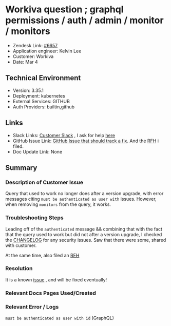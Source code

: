 
# Workiva question ; graphql permissions / auth / admin / monitor / monitors <!-- Ticket Title  Hint: include keywords to make it searchable -->

- Zendesk Link: [#6657](https://sourcegraph.zendesk.com/agent/tickets/6657)
- Application engineer: Kelvin Lee
- Customer: Workiva <!-- Redact if this contains personally identifying information -->
- Date: Mar 4

<!-- Data populated from integration, speak to Ben Gordon or Michael Bali if not working -->
<!-- During Internal team trial, fill missing data manually (we are waiting for all data to sync) -->

## Technical Environment
- Version: 3.35.1​
- Deployment: kubernetes
- External Services: GITHUB
- Auth Providers: builtin,github


## Links
<!-- Data for application engineer manual entry -->
- Slack Links: [Customer Slack](https://sourcegraph.slack.com/archives/CTJUDV6JH/p1646427448284669) , I ask for help [here](https://sourcegraph.slack.com/archives/C01JR51JR5J/p1646775128092299) 
- GitHub Issue Link: [GitHub Issue that should track a fix](https://github.com/sourcegraph/sourcegraph/issues/31321). And the [RFH](https://github.com/sourcegraph/customer/issues/750) i filed.
- Doc Update Link: None

## Summary
### Description of Customer Issue
Query that used to work no longer does after a version upgrade, with error messages citing `must be authenticated as user with` issues.  However, when removing `monitors` from the query, it works.

### Troubleshooting Steps
Leading off of the `authenticated` message && combining that with the fact that the query used to work but did not after a version upgrade, I checked the [CHANGELOG](https://docs.sourcegraph.com/CHANGELOG)  for any security issues. Saw that there were some, shared with customer.

At the same time, also filed an [RFH](https://github.com/sourcegraph/customer/issues/750) 

### Resolution
It is a known [issue](https://github.com/sourcegraph/sourcegraph/issues/31321) , and will be fixed eventually!

### Relevant Docs Pages Used/Created

### Relevant Error / Logs
<!-- Please redact keys, tokens, and personal identifying information -->
`must be authenticated as user with id` (GraphQL)

<!-- Once complete, upload a copy to https://github.com/sourcegraph/support-tools-internal/tree/main/resolved-tickets as a .md file -->
<!-- Name the file 6657.md -->
